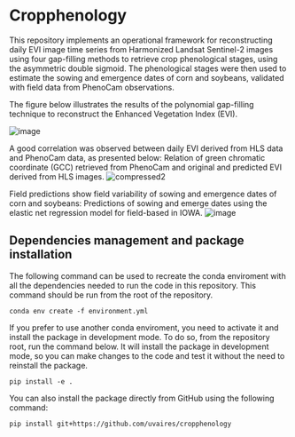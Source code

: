 # Cropphenology

This repository implements an operational framework for reconstructing daily EVI image time series from Harmonized Landsat Sentinel-2 images using four gap-filling methods to retrieve crop phenological stages, using the asymmetric double sigmoid. The phenological stages were then used to estimate the sowing and emergence dates of corn and soybeans, validated with field data from PhenoCam observations.

The figure below illustrates the results of the polynomial gap-filling technique to reconstruct the Enhanced Vegetation Index (EVI).
  
![image](https://github.com/user-attachments/assets/62a3aef8-4110-4a12-824c-a1233b0f7dfd)

A good correlation was observed between daily EVI derived from HLS data and PhenoCam data, as presented below: Relation of green chromatic coordinate (GCC) retrieved from PhenoCam and original and predicted EVI derived from HLS images.
![compressed2](https://github.com/user-attachments/assets/6f6f7d33-2509-4d80-8ac2-4de8c4d3c750)

Field predictions show field variability of sowing and emergence dates of corn and soybeans: Predictions of sowing and emerge dates using the elastic net regression model for field-based in IOWA. 
![image](https://github.com/user-attachments/assets/4ee09f39-99b9-4448-87d8-36bd11441acd)



## Dependencies management and package installation
The following command can be used to recreate the conda enviroment with all the dependencies needed to run the code in this repository. This command should be run from the root of the repository.
```
conda env create -f environment.yml
```
If you prefer to use another conda enviroment, you need to activate it and install the package in development mode. To do so, from the repository root, run the command below. It will install the package in development mode, so you can make changes to the code and test it without the need to reinstall the package.
```
pip install -e .
```
You can also install the package directly from GitHub using the following command:
```
pip install git+https://github.com/uvaires/cropphenology
```
